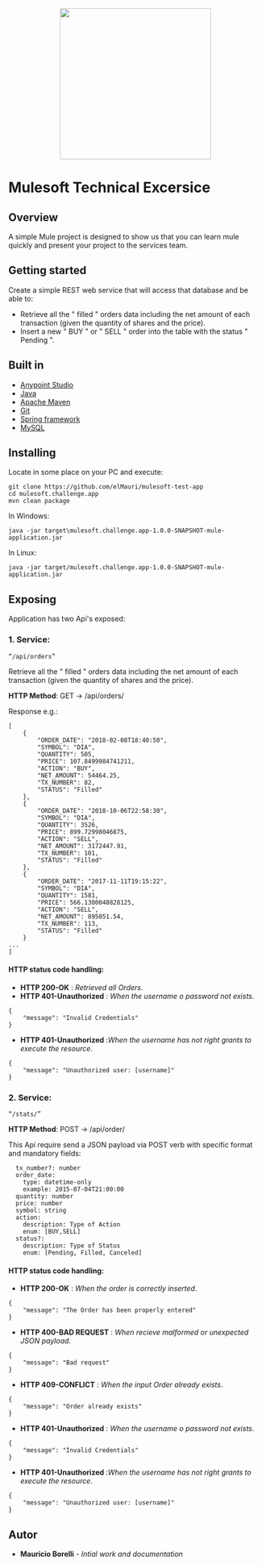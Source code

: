 <p align="center">
  <img width="300" height="300" src="https://www.cloudfoundry.org/wp-content/uploads/2017/10/icon_mulesoft@2x.png">
</p>

# Mulesoft Technical Excersice

## Overview 
A simple Mule project is designed to show us that you can learn mule quickly and present your
project to the services team.

## Getting started
Create a simple REST web service that will access that database and be able to:
- Retrieve all the " filled " orders data including the net amount of each transaction (given
the quantity of shares and the price).
- Insert a new " BUY " or " SELL " order into the table with the status " Pending ".

## Built in
* [Anypoint Studio](https://www.mulesoft.com/lp/dl/studio)
* [Java](https://www.java.com/es/download/)
* [Apache Maven](https://maven.apache.org/)
* [Git](https://github.com/)
* [Spring framework](https://spring.io/)
* [MySQL](https://www.mysql.com/)

## Installing
Locate in some place on your PC and execute:

```
git clone https://github.com/elMauri/mulesoft-test-app
cd mulesoft.challenge.app
mvn clean package
```
In Windows:
```
java -jar target\mulesoft.challenge.app-1.0.0-SNAPSHOT-mule-application.jar
```
In Linux:
```
java -jar target/mulesoft.challenge.app-1.0.0-SNAPSHOT-mule-application.jar
```

## Exposing

Application has two Api's exposed:

### **1. Service:**

```
“/api/orders”
```
Retrieve all the " filled " orders data including the net amount of each transaction (given
the quantity of shares and the price).

**HTTP Method**: GET → /api/orders/  

Response e.g.:
```
[
    {
        "ORDER_DATE": "2018-02-08T18:40:50",
        "SYMBOL": "DIA",
        "QUANTITY": 505,
        "PRICE": 107.8499984741211,
        "ACTION": "BUY",
        "NET_AMOUNT": 54464.25,
        "TX_NUMBER": 82,
        "STATUS": "Filled"
    },
    {
        "ORDER_DATE": "2018-10-06T22:58:30",
        "SYMBOL": "DIA",
        "QUANTITY": 3526,
        "PRICE": 899.72998046875,
        "ACTION": "SELL",
        "NET_AMOUNT": 3172447.91,
        "TX_NUMBER": 101,
        "STATUS": "Filled"
    },
    {
        "ORDER_DATE": "2017-11-11T19:15:22",
        "SYMBOL": "DIA",
        "QUANTITY": 1581,
        "PRICE": 566.1300048828125,
        "ACTION": "SELL",
        "NET_AMOUNT": 895051.54,
        "TX_NUMBER": 113,
        "STATUS": "Filled"
    }
...
]
```


#### HTTP status code handling:

* **HTTP 200-OK** : _Retrieved all Orders_.  
* **HTTP 401-Unauthorized** : _When the username o password not exists_. 

```
{
    "message": "Invalid Credentials"
}
```

* **HTTP 401-Unauthorized** :_When the username has not right grants to execute the resource_. 
````
{
    "message": "Unauthorized user: [username]"
}
````
### **2. Service:**
```
“/stats/”
```
**HTTP Method**: POST → /api/order/  

This Api require send a JSON payload via POST verb with specific format and mandatory fields:
```
  tx_number?: number
  order_date: 
    type: datetime-only
    example: 2015-07-04T21:00:00
  quantity: number
  price: number
  symbol: string
  action: 
    description: Type of Action
    enum: [BUY,SELL]
  status?: 
    description: Type of Status
    enum: [Pending, Filled, Canceled]
```
#### HTTP status code handling:

* **HTTP 200-OK** : _When the order is correctly inserted_.
```
{
    "message": "The Order has been properly entered"
}

```
* **HTTP 400-BAD REQUEST** : _When recieve malformed or unexpected JSON payload_. 
````
{
    "message": "Bad request"
}
````
* **HTTP 409-CONFLICT** : _When the input Order already exists_. 
````
{
    "message": "Order already exists"
}
````
* **HTTP 401-Unauthorized** : _When the username o password not exists_. 

```
{
    "message": "Invalid Credentials"
}
```

* **HTTP 401-Unauthorized** :_When the username has not right grants to execute the resource_. 
````
{
    "message": "Unauthorized user: [username]"
}
```` 


## Autor
* **Mauricio Borelli** - *Intial work and documentation*